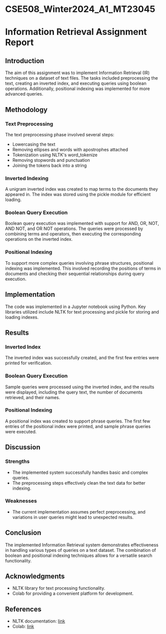 # CSE508_Winter2024_A1_MT23045

# Information Retrieval Assignment Report

## Introduction

The aim of this assignment was to implement Information Retrieval (IR) techniques on a dataset of text files. The tasks included preprocessing the text, creating an inverted index, and executing queries using boolean operations. Additionally, positional indexing was implemented for more advanced queries.

## Methodology

### Text Preprocessing

The text preprocessing phase involved several steps:
- Lowercasing the text
- Removing ellipses and words with apostrophes attached
- Tokenization using NLTK's word_tokenize
- Removing stopwords and punctuation
- Joining the tokens back into a string

### Inverted Indexing

A unigram inverted index was created to map terms to the documents they appeared in. The index was stored using the pickle module for efficient loading.

### Boolean Query Execution

Boolean query execution was implemented with support for AND, OR, NOT, AND NOT, and OR NOT operations. The queries were processed by combining terms and operators, then executing the corresponding operations on the inverted index.

### Positional Indexing

To support more complex queries involving phrase structures, positional indexing was implemented. This involved recording the positions of terms in documents and checking their sequential relationships during query execution.

## Implementation

The code was implemented in a Jupyter notebook using Python. Key libraries utilized include NLTK for text processing and pickle for storing and loading indexes.

## Results

### Inverted Index

The inverted index was successfully created, and the first few entries were printed for verification.

### Boolean Query Execution

Sample queries were processed using the inverted index, and the results were displayed, including the query text, the number of documents retrieved, and their names.

### Positional Indexing

A positional index was created to support phrase queries. The first few entries of the positional index were printed, and sample phrase queries were executed.

## Discussion

### Strengths

- The implemented system successfully handles basic and complex queries.
- The preprocessing steps effectively clean the text data for better indexing.

### Weaknesses

- The current implementation assumes perfect preprocessing, and variations in user queries might lead to unexpected results.


## Conclusion

The implemented Information Retrieval system demonstrates effectiveness in handling various types of queries on a text dataset. The combination of boolean and positional indexing techniques allows for a versatile search functionality.

## Acknowledgments

- NLTK library for text processing functionality.
- Colab for providing a convenient platform for development.

## References

- NLTK documentation: [link](https://www.nltk.org/)
- Colab: [link](https://colab.research.google.com/)

